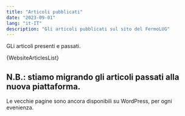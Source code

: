 ```yaml
---
title: "Articoli pubblicati"
date: "2023-09-01"
lang: "it-IT"
description: "Gli articoli pubblicati sul sito del FermoLUG"
---
```


GLi articoli presenti e passati.

{WebsiteArticlesList}

## N.B.: stiamo migrando gli articoli passati alla nuova piattaforma.

Le vecchie pagine sono ancora disponibili su WordPress, per ogni evenienza.